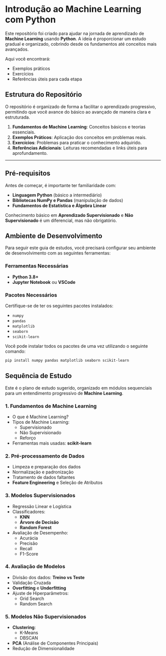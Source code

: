 # Introdução ao Machine Learning com Python

Este repositório foi criado para ajudar na jornada de aprendizado de **Machine Learning** usando **Python**. A ideia é proporcionar um estudo gradual e organizado, cobrindo desde os fundamentos até conceitos mais avançados.

Aqui você encontrará:

- Exemplos práticos
- Exercícios
- Referências úteis para cada etapa

## Estrutura do Repositório

O repositório é organizado de forma a facilitar o aprendizado progressivo, permitindo que você avance do básico ao avançado de maneira clara e estruturada.

1. **Fundamentos de Machine Learning**: Conceitos básicos e teorias essenciais.
2. **Exemplos Práticos**: Aplicação dos conceitos em problemas reais.
3. **Exercícios**: Problemas para praticar o conhecimento adquirido.
4. **Referências Adicionais**: Leituras recomendadas e links úteis para aprofundamento.

---


## Pré-requisitos

Antes de começar, é importante ter familiaridade com:

- **Linguagem Python** (básico a intermediário)
- **Bibliotecas NumPy e Pandas** (manipulação de dados)
- **Fundamentos de Estatística e Álgebra Linear**

Conhecimento básico em **Aprendizado Supervisionado** e **Não Supervisionado** é um diferencial, mas não obrigatório.


## Ambiente de Desenvolvimento

Para seguir este guia de estudos, você precisará configurar seu ambiente de desenvolvimento com as seguintes ferramentas:


### Ferramentas Necessárias

- **Python 3.8+**
- **Jupyter Notebook** ou **VSCode**


### Pacotes Necessários

Certifique-se de ter os seguintes pacotes instalados:

- `numpy`
- `pandas`
- `matplotlib`
- `seaborn`
- `scikit-learn`

Você pode instalar todos os pacotes de uma vez utilizando o seguinte comando:

```bash
pip install numpy pandas matplotlib seaborn scikit-learn
```


## Sequência de Estudo

Este é o plano de estudo sugerido, organizado em módulos sequenciais para um entendimento progressivo de **Machine Learning**.

### 1. Fundamentos de Machine Learning
- O que é Machine Learning?
- Tipos de Machine Learning: 
  - Supervisionado
  - Não Supervisionado
  - Reforço
- Ferramentas mais usadas: **scikit-learn**

### 2. Pré-processamento de Dados
- Limpeza e preparação dos dados
- Normalização e padronização
- Tratamento de dados faltantes
- **Feature Engineering** e Seleção de Atributos

### 3. Modelos Supervisionados
- Regressão Linear e Logística
- Classificadores: 
  - **KNN**
  - **Árvore de Decisão**
  - **Random Forest**
- Avaliação de Desempenho:
  - Acurácia
  - Precisão
  - Recall
  - F1-Score

### 4. Avaliação de Modelos
- Divisão dos dados: **Treino vs Teste**
- Validação Cruzada
- **Overfitting** e **Underfitting**
- Ajuste de Hiperparâmetros:
  - Grid Search
  - Random Search

### 5. Modelos Não Supervisionados
- **Clustering**: 
  - K-Means
  - DBSCAN
- **PCA** (Análise de Componentes Principais)
- Redução de Dimensionalidade

